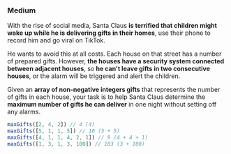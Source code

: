 ### Medium

With the rise of social media, Santa Claus **is terrified that children might wake up while he is delivering gifts in their homes**, use their phone to record him and go viral on TikTok.

He wants to avoid this at all costs. Each house on that street has a number of prepared gifts. However, **the houses have a security system connected between adjacent houses**, so **he can't leave gifts in two consecutive houses**, or the alarm will be triggered and alert the children.

Given an **array of non-negative integers gifts** that represents the number of gifts in each house, your task is to help Santa Claus determine the **maximum number of gifts he can deliver** in one night without setting off any alarms.

```js
maxGifts([2, 4, 2]) // 4 (4)
maxGifts([5, 1, 1, 5]) // 10 (5 + 5)
maxGifts([4, 1, 1, 4, 2, 1]) // 9 (4 + 4 + 1)
maxGifts([1, 3, 1, 3, 100]) // 103 (3 + 100)
```

